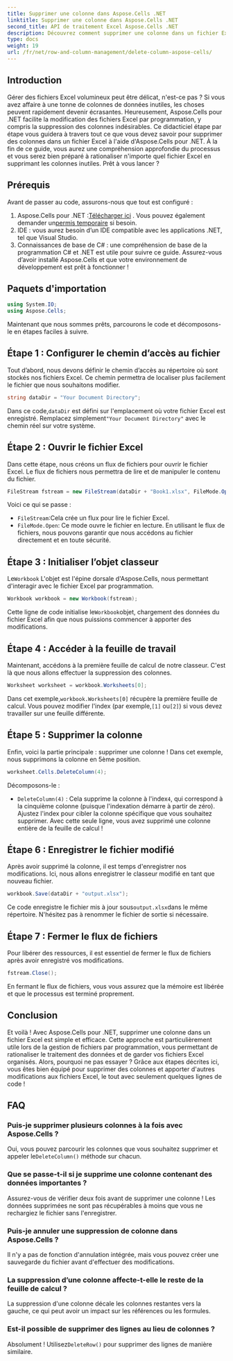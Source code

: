 ```yaml
---
title: Supprimer une colonne dans Aspose.Cells .NET
linktitle: Supprimer une colonne dans Aspose.Cells .NET
second_title: API de traitement Excel Aspose.Cells .NET
description: Découvrez comment supprimer une colonne dans un fichier Excel à l'aide d'Aspose.Cells pour .NET. Suivez notre guide détaillé, étape par étape, pour simplifier vos modifications de fichiers Excel.
type: docs
weight: 19
url: /fr/net/row-and-column-management/delete-column-aspose-cells/
---
```

## Introduction
Gérer des fichiers Excel volumineux peut être délicat, n'est-ce pas ? Si vous avez affaire à une tonne de colonnes de données inutiles, les choses peuvent rapidement devenir écrasantes. Heureusement, Aspose.Cells pour .NET facilite la modification des fichiers Excel par programmation, y compris la suppression des colonnes indésirables. Ce didacticiel étape par étape vous guidera à travers tout ce que vous devez savoir pour supprimer des colonnes dans un fichier Excel à l'aide d'Aspose.Cells pour .NET.
À la fin de ce guide, vous aurez une compréhension approfondie du processus et vous serez bien préparé à rationaliser n'importe quel fichier Excel en supprimant les colonnes inutiles. Prêt à vous lancer ?
## Prérequis
Avant de passer au code, assurons-nous que tout est configuré :
1.  Aspose.Cells pour .NET :[Télécharger ici](https://releases.aspose.com/cells/net/) . Vous pouvez également demander un[permis temporaire](https://purchase.aspose.com/temporary-license/) si besoin.
2. IDE : vous aurez besoin d’un IDE compatible avec les applications .NET, tel que Visual Studio.
3. Connaissances de base de C# : une compréhension de base de la programmation C# et .NET est utile pour suivre ce guide.
Assurez-vous d’avoir installé Aspose.Cells et que votre environnement de développement est prêt à fonctionner !
## Paquets d'importation
```csharp
using System.IO;
using Aspose.Cells;
```
Maintenant que nous sommes prêts, parcourons le code et décomposons-le en étapes faciles à suivre.
## Étape 1 : Configurer le chemin d’accès au fichier
Tout d’abord, nous devons définir le chemin d’accès au répertoire où sont stockés nos fichiers Excel. Ce chemin permettra de localiser plus facilement le fichier que nous souhaitons modifier.
```csharp
string dataDir = "Your Document Directory";
```
 Dans ce code,`dataDir` est défini sur l'emplacement où votre fichier Excel est enregistré. Remplacez simplement`"Your Document Directory"` avec le chemin réel sur votre système.
## Étape 2 : Ouvrir le fichier Excel
Dans cette étape, nous créons un flux de fichiers pour ouvrir le fichier Excel. Le flux de fichiers nous permettra de lire et de manipuler le contenu du fichier.
```csharp
FileStream fstream = new FileStream(dataDir + "Book1.xlsx", FileMode.Open);
```
Voici ce qui se passe :
- `FileStream`:Cela crée un flux pour lire le fichier Excel.
- `FileMode.Open`: Ce mode ouvre le fichier en lecture.
En utilisant le flux de fichiers, nous pouvons garantir que nous accédons au fichier directement et en toute sécurité.
## Étape 3 : Initialiser l’objet classeur
 Le`Workbook` L'objet est l'épine dorsale d'Aspose.Cells, nous permettant d'interagir avec le fichier Excel par programmation.
```csharp
Workbook workbook = new Workbook(fstream);
```
 Cette ligne de code initialise le`Workbook`objet, chargement des données du fichier Excel afin que nous puissions commencer à apporter des modifications.
## Étape 4 : Accéder à la feuille de travail
Maintenant, accédons à la première feuille de calcul de notre classeur. C'est là que nous allons effectuer la suppression des colonnes.
```csharp
Worksheet worksheet = workbook.Worksheets[0];
```
 Dans cet exemple,`workbook.Worksheets[0]` récupère la première feuille de calcul. Vous pouvez modifier l'index (par exemple,`[1]` ou`[2]`) si vous devez travailler sur une feuille différente.
## Étape 5 : Supprimer la colonne
Enfin, voici la partie principale : supprimer une colonne ! Dans cet exemple, nous supprimons la colonne en 5ème position.
```csharp
worksheet.Cells.DeleteColumn(4);
```
Décomposons-le :
- `DeleteColumn(4)` : Cela supprime la colonne à l'index`4`, qui correspond à la cinquième colonne (puisque l'indexation démarre à partir de zéro). Ajustez l'index pour cibler la colonne spécifique que vous souhaitez supprimer.
Avec cette seule ligne, vous avez supprimé une colonne entière de la feuille de calcul !
## Étape 6 : Enregistrer le fichier modifié
Après avoir supprimé la colonne, il est temps d'enregistrer nos modifications. Ici, nous allons enregistrer le classeur modifié en tant que nouveau fichier.
```csharp
workbook.Save(dataDir + "output.xlsx");
```
 Ce code enregistre le fichier mis à jour sous`output.xlsx`dans le même répertoire. N'hésitez pas à renommer le fichier de sortie si nécessaire.
## Étape 7 : Fermer le flux de fichiers
Pour libérer des ressources, il est essentiel de fermer le flux de fichiers après avoir enregistré vos modifications.
```csharp
fstream.Close();
```
En fermant le flux de fichiers, vous vous assurez que la mémoire est libérée et que le processus est terminé proprement.
## Conclusion
Et voilà ! Avec Aspose.Cells pour .NET, supprimer une colonne dans un fichier Excel est simple et efficace. Cette approche est particulièrement utile lors de la gestion de fichiers par programmation, vous permettant de rationaliser le traitement des données et de garder vos fichiers Excel organisés. 
Alors, pourquoi ne pas essayer ? Grâce aux étapes décrites ici, vous êtes bien équipé pour supprimer des colonnes et apporter d'autres modifications aux fichiers Excel, le tout avec seulement quelques lignes de code !
## FAQ
### Puis-je supprimer plusieurs colonnes à la fois avec Aspose.Cells ?  
 Oui, vous pouvez parcourir les colonnes que vous souhaitez supprimer et appeler le`DeleteColumn()` méthode sur chacun.
### Que se passe-t-il si je supprime une colonne contenant des données importantes ?  
Assurez-vous de vérifier deux fois avant de supprimer une colonne ! Les données supprimées ne sont pas récupérables à moins que vous ne rechargiez le fichier sans l'enregistrer.
### Puis-je annuler une suppression de colonne dans Aspose.Cells ?  
Il n'y a pas de fonction d'annulation intégrée, mais vous pouvez créer une sauvegarde du fichier avant d'effectuer des modifications.
### La suppression d’une colonne affecte-t-elle le reste de la feuille de calcul ?  
La suppression d'une colonne décale les colonnes restantes vers la gauche, ce qui peut avoir un impact sur les références ou les formules.
### Est-il possible de supprimer des lignes au lieu de colonnes ?  
 Absolument ! Utilisez`DeleteRow()` pour supprimer des lignes de manière similaire.